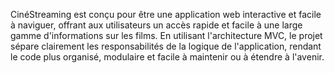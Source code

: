CinéStreaming est conçu pour être une application web interactive et facile à naviguer, offrant aux utilisateurs un accès rapide et facile à une large gamme d'informations sur les films. 
En utilisant l'architecture MVC, le projet sépare clairement les responsabilités de la logique de l'application, rendant le code plus organisé, modulaire et facile à maintenir ou à étendre à l'avenir.
